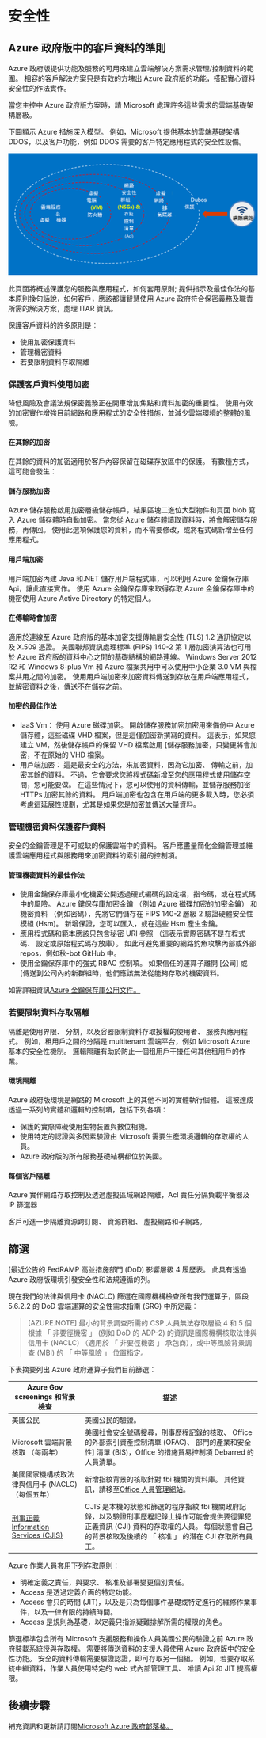 <properties
    pageTitle="Azure 政府版服務 |Microsoft Azure"
    description="提供和 Azure 政府版中可用的服務的概觀"
    services="Azure-Government"
    cloud="gov"
    documentationCenter=""
    authors="zakramer"
    manager="liki"
    editor="" />

<tags
    ms.service="multiple"
    ms.devlang="na"
    ms.topic="article"
    ms.tgt_pltfrm="na"
    ms.workload="azure-government"
    ms.date="10/18/2016"
    ms.author="ryansoc" />


#  <a name="security"></a>安全性

##  <a name="principles-for-securing-customer-data-in-azure-government"></a>Azure 政府版中的客戶資料的準則

Azure 政府版提供功能及服務的可用來建立雲端解決方案需求管理/控制資料的範圍。 相容的客戶解決方案只是有效的方塊出 Azure 政府版的功能，搭配實心資料安全性的作法實作。

當您主控中 Azure 政府版方案時，請 Microsoft 處理許多這些需求的雲端基礎架構層級。

下圖顯示 Azure 措施深入模型。 例如，Microsoft 提供基本的雲端基礎架構 DDOS，以及客戶功能，例如 DDOS 需要的客戶特定應用程式的安全性設備。

![替代文字](./media/azure-government-Defenseindepth.png)

此頁面將概述保護您的服務與應用程式，如何套用原則; 提供指示及最佳作法的基本原則換句話說，如何客戶，應該都讓智慧使用 Azure 政府符合保密義務及職責所需的解決方案，處理 ITAR 資訊。

 保護客戶資料的許多原則是︰

- 使用加密保護資料
- 管理機密資料
- 若要限制資料存取隔離

###  <a name="protecting-customer-data-using-encryption"></a>保護客戶資料使用加密

降低風險及會議法規保密義務正在開車增加焦點和資料加密的重要性。 使用有效的加密實作增強目前網路和應用程式的安全性措施，並減少雲端環境的整體的風險。

#### <a name="encryption-at-rest"></a>在其餘的加密
在其餘的資料的加密適用於客戶內容保留在磁碟存放區中的保護。 有數種方式，這可能會發生︰

#### <a name="storage-service-encryption"></a>儲存服務加密

Azure 儲存服務啟用加密層級儲存帳戶，結果區塊二進位大型物件和頁面 blob 寫入 Azure 儲存體時自動加密。 當您從 Azure 儲存體讀取資料時，將會解密儲存服務，再傳回。 使用此選項保護您的資料，而不需要修改，或將程式碼新增至任何應用程式。

#### <a name="client-side-encryption"></a>用戶端加密
用戶端加密內建 Java 和.NET 儲存用戶端程式庫，可以利用 Azure 金鑰保存庫 Api，讓此直接實作。 使用 Azure 金鑰保存庫來取得存取 Azure 金鑰保存庫中的機密使用 Azure Active Directory 的特定個人。

#### <a name="encryption-in-transit"></a>在傳輸時會加密

適用於連線至 Azure 政府版的基本加密支援傳輸層安全性 (TLS) 1.2 通訊協定以及 X.509 憑證。 美國聯邦資訊處理標準 (FIPS) 140-2 第 1 層加密演算法也可用於 Azure 政府版的資料中心之間的基礎結構的網路連線。  Windows Server 2012 R2 和 Windows 8-plus Vm 和 Azure 檔案共用中可以使用中小企業 3.0 VM 與檔案共用之間的加密。 使用用戶端加密來加密資料傳送到存放在用戶端應用程式，並解密資料之後，傳送不在儲存之前。

#### <a name="best-practices-for-encryption"></a>加密的最佳作法

- IaaS Vm︰ 使用 Azure 磁碟加密。 開啟儲存服務加密加密用來備份中 Azure 儲存體，這些磁碟 VHD 檔案，但是這僅加密新撰寫的資料。 這表示，如果您建立 VM，然後儲存帳戶的保留 VHD 檔案啟用 [儲存服務加密，只變更將會加密，不在原始的 VHD 檔案。
- 用戶端加密︰ 這是最安全的方法，來加密資料，因為它加密、 傳輸之前，加密其餘的資料。 不過，它會要求您將程式碼新增至您的應用程式使用儲存空間，您可能要做。 在這些情況下，您可以使用的資料傳輸，並儲存服務加密 HTTPs 加密其餘的資料。 用戶端加密也包含在用戶端的更多載入時，您必須考慮這延展性規劃，尤其是如果您是加密並傳送大量資料。

###  <a name="protecting-customer-data-by-managing-secrets"></a>管理機密資料保護客戶資料

安全的金鑰管理是不可或缺的保護雲端中的資料。 客戶應盡量簡化金鑰管理並維護雲端應用程式與服務用來加密資料的索引鍵的控制項。

#### <a name="best-practices-for-managing-secrets"></a>管理機密資料的最佳作法

- 使用金鑰保存庫最小化機密公開透過硬式編碼的設定檔，指令碼，或在程式碼中的風險。 Azure 鍵保存庫加密金鑰 （例如 Azure 磁碟加密的加密金鑰） 和機密資料 （例如密碼），先將它們儲存在 FIPS 140-2 層級 2 驗證硬體安全性模組 (Hsm)。 新增保證，您可以匯入，或在這些 Hsm 產生金鑰。
- 應用程式碼和範本應該只包含秘密 URI 參照 （這表示實際密碼不是在程式碼、 設定或原始程式碼存放庫）。 如此可避免重要的網路釣魚攻擊內部或外部 repos，例如秋-bot GitHub 中。
- 使用金鑰保存庫中的強式 RBAC 控制項。 如果信任的運算子離開 [公司] 或 [傳送到公司內的新群組時，他們應該無法從能夠存取的機密資料。

如需詳細資訊<a href="https://azure.microsoft.com/documentation/services/key-vault">Azure 金鑰保存庫公用文件。</a>

###  <a name="isolation-to-restrict-data-access"></a>若要限制資料存取隔離

隔離是使用界限、 分割，以及容器限制資料存取授權的使用者、 服務與應用程式。 例如，租用戶之間的分隔是 multitenant 雲端平台，例如 Microsoft Azure 基本的安全性機制。 邏輯隔離有助於防止一個租用戶干擾任何其他租用戶的作業。

#### <a name="environment-isolation"></a>環境隔離
Azure 政府版環境是網路的 Microsoft 上的其他不同的實體執行個體。 這被達成透過一系列的實體和邏輯的控制項，包括下列各項︰

- 保護的實際障礙使用生物裝置與數位相機。
- 使用特定的認證與多因素驗證由 Microsoft 需要生產環境邏輯的存取權的人員。
- Azure 政府版的所有服務基礎結構都位於美國。

#### <a name="per-customer-isolation"></a>每個客戶隔離
Azure 實作網路存取控制及透過虛擬區域網路隔離，Acl 責任分隔負載平衡器及 IP 篩選器

客戶可進一步隔離資源跨訂閱、 資源群組、 虛擬網路和子網路。

## <a name="screening"></a>篩選

[最近公告的 FedRAMP 高並措施部門 (DoD) 影響層級 4 履歷表。 此具有透過 Azure 政府版環境引發安全性和法規遵循的列。

現在我們的法律與信用卡 (NACLC) 篩選在國際機構檢查所有我們運算子，區段 5.6.2.2 的 DoD 雲端運算的安全性需求指南 (SRG) 中所定義︰

>[AZURE.NOTE] 最小的背景調查所需的 CSP 人員無法存取層級 4 和 5 個根據 「 非要徑機密 」 (例如 DoD 的 ADP-2) 的資訊是國際機構核取法律與信用卡 (NACLC) （適用於 「 非要徑機密 」 承包商），或中等風險背景調查 (MBI) 的 「 中等風險 」 位置指定。

下表摘要列出 Azure 政府運算子我們目前篩選︰

Azure Gov screenings 和背景檢查 | 描述|
---|---|
美國公民 |美國公民的驗證。
Microsoft 雲端背景核取 （每兩年）|美國社會安全號碼搜尋，刑事歷程記錄的核取、 Office 的外部索引資產控制清單 (OFAC)、 部門的產業和安全性] 清單 (BIS)，Office 的措施貿易控制項 Debarred 的人員清單。
美國國家機構核取法律與信用卡 (NACLC) （每個五年） | 新增指紋背景的核取針對 fbi 機關的資料庫。 其他資訊，請移至<a href="https://www.opm.gov/investigations/background-investigations/federal-investigations-notices/1997/fin97-02/">Office 人員管理網站</a>。 | 
<a href="https://www.microsoft.com/en-us/TrustCenter/Compliance/CJIS">刑事正義 Information Services (CJIS)</a> | CJIS 是本機的狀態和篩選的程序指紋 fbi 機關政府記錄，以及驗證刑事歷程記錄上操作可能會提供要徑罪犯正義資訊 (CJI) 資料的存取權的人員。  每個狀態會自己的背景核取及後續的 「 核准 」 的潛在 CJI 存取所有員工。|

Azure 作業人員套用下列存取原則︰

- 明確定義之責任，與要求、 核准及部署變更個別責任。
- Access 是透過定義介面的特定功能。
- Access 會只的時間 (JIT)，以及是只為每個事件基礎或特定進行的維修作業事件，以及一律有限的持續時間。
- Access 是規則為基礎，以定義只指派疑難排解所需的權限的角色。

篩選標準包含所有 Microsoft 支援服務和操作人員美國公民的驗證之前 Azure 政府裝載系統授與存取權。 需要將傳送資料的支援人員使用 Azure 政府版中的安全性功能。 安全的資料傳輸需要驗證認證，即可存取另一個組。 例如，若要存取系統中繼資料，作業人員使用特定的 web 式內部管理工具、 唯讀 Api 和 JIT 提高權限。

## <a name="next-steps"></a>後續步驟

補充資訊和更新請訂閱<a href="https://blogs.msdn.microsoft.com/azuregov/">Microsoft Azure 政府部落格。</a>
